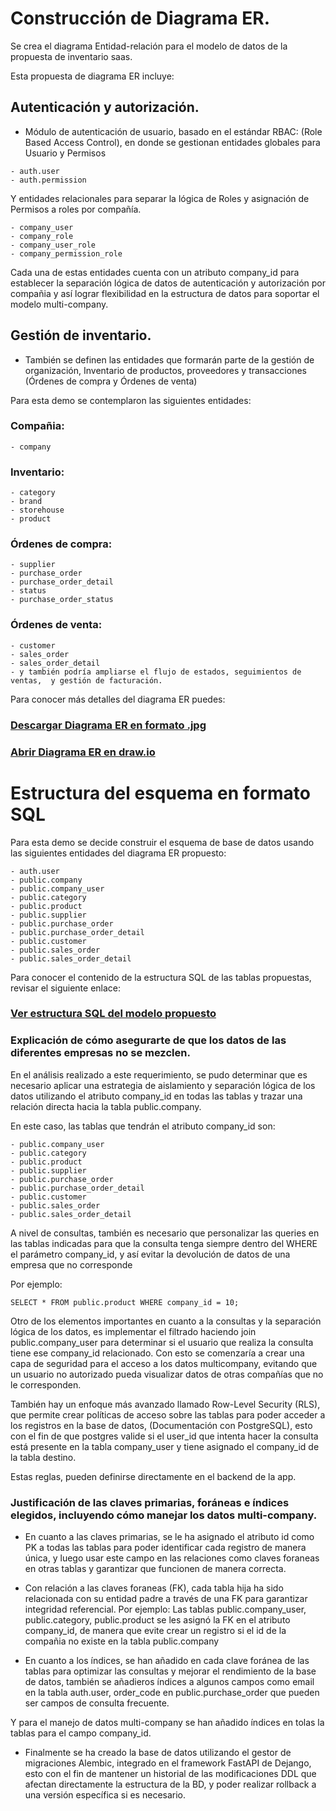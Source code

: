 # Construcción de Diagrama ER.
Se crea el diagrama Entidad-relación para el modelo de datos de la propuesta de inventario saas.

Esta propuesta de diagrama ER incluye:

## Autenticación y autorización.

* Módulo de autenticación de usuario, basado en el estándar RBAC: (Role Based Access Control), en donde se gestionan entidades globales para Usuario y Permisos

```
- auth.user
- auth.permission
```

Y entidades relacionales para separar la lógica de Roles y asignación de Permisos a roles por compañía.

```
- company_user
- company_role
- company_user_role
- company_permission_role
```

Cada una de estas entidades cuenta con un atributo company_id para establecer la separación lógica de datos de autenticación y autorización por compañia y así lograr flexibilidad en la estructura de datos para soportar el modelo multi-company.

## Gestión de inventario.

* También se definen las entidades que formarán parte de la gestión de organización, Inventario de productos, proveedores y transacciones (Órdenes de compra y Órdenes de venta)

Para esta demo se contemplaron las siguientes entidades:

### Compañia:

```
- company
```

### Inventario:

```
- category
- brand
- storehouse
- product
```

### Órdenes de compra:

```
- supplier
- purchase_order
- purchase_order_detail
- status
- purchase_order_status
```

### Órdenes de venta:

```
- customer
- sales_order
- sales_order_detail
- y también podría ampliarse el flujo de estados, seguimientos de ventas,  y gestión de facturación.
```

Para conocer más detalles del diagrama ER puedes:

### [Descargar Diagrama ER en formato .jpg ](docs/inventory_saas-drawio.jpg) 

### [Abrir Diagrama ER en draw.io](https://drive.google.com/file/d/1jSxp8p7y6OfkytfZGJGoFGCq1-H3XUBi/view?usp=sharing)


# Estructura del esquema en formato SQL
Para esta demo se decide construir el esquema de base de datos usando las siguientes entidades del diagrama ER propuesto:

```
- auth.user
- public.company
- public.company_user
- public.category
- public.product
- public.supplier
- public.purchase_order
- public.purchase_order_detail
- public.customer
- public.sales_order
- public.sales_order_detail

```

Para conocer el contenido de la estructura SQL de las tablas propuestas, revisar el siguiente enlace:

### [Ver estructura SQL del modelo propuesto](docs/sql-inventory_saas.sql)

### Explicación de cómo asegurarte de que los datos de las diferentes empresas no se mezclen.

En el análisis realizado a este requerimiento, se pudo determinar que es necesario aplicar una estrategia de aislamiento y separación lógica de los datos utilizando el atributo company_id en todas las tablas y trazar una relación directa hacia la tabla public.company.  

En este caso, las tablas que tendrán el atributo company_id son:

```
- public.company_user
- public.category
- public.product
- public.supplier
- public.purchase_order
- public.purchase_order_detail
- public.customer
- public.sales_order
- public.sales_order_detail

```
A nivel de consultas, también es necesario que personalizar las queries en las tablas indicadas para que la consulta tenga siempre dentro del WHERE el parámetro company_id, y así evitar la devolución de datos de una empresa que no corresponde

Por ejemplo:

```
SELECT * FROM public.product WHERE company_id = 10;
```

Otro de los elementos importantes en cuanto a la consultas y la separación lógica de los datos, es implementar el filtrado haciendo join public.company_user para determinar si el usuario que realiza la consulta tiene ese company_id relacionado. Con esto se comenzaría a crear una capa de seguridad para el acceso a los datos multicompany, evitando que un usuario no autorizado pueda visualizar datos de otras compañías que no le corresponden.

También hay un enfoque más avanzado llamado Row-Level Security (RLS), que permite crear políticas de acceso sobre las tablas para poder acceder a los registros en la base de datos, (Documentación con PostgreSQL), esto con el fin de que postgres  valide si el user_id que intenta hacer la consulta está presente en la tabla company_user y tiene asignado el company_id de la tabla destino.

Estas reglas, pueden definirse directamente en el backend de la app.

### Justificación de las claves primarias, foráneas e índices elegidos, incluyendo cómo manejar los datos multi-company.

* En cuanto a las claves primarias, se le ha asignado el atributo id como PK a todas las tablas para poder identificar cada registro de manera única, y luego usar este campo en las relaciones como claves foraneas en otras tablas y garantizar que funcionen de manera correcta.

* Con relación a las claves foraneas (FK), cada tabla hija ha sido relacionada con su entidad padre a través de una FK para garantizar integridad referencial. Por ejemplo: Las tablas public.company_user, public.category, public.product se les asignó la FK en el atributo company_id, de manera que evite crear un registro si el id de la compañia no existe en la tabla public.company

* En cuanto a los índices, se han añadido en cada clave foránea de las tablas para optimizar las consultas y mejorar el rendimiento de la base de datos, también se añadieros índices a algunos campos como email en la tabla auth.user, order_code en public.purchase_order que pueden ser campos de consulta frecuente.

Y para el manejo de datos multi-company se han añadido índices en tolas la tablas para el campo company_id.

* Finalmente se ha creado la base de datos utilizando el gestor de migraciones Alembic, integrado en el framework FastAPI de Dejango, esto con el fin de mantener un historial de las modificaciones DDL que afectan directamente la estructura de la BD, y poder realizar rollback a una versión específica si es necesario.
